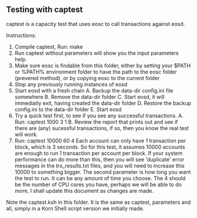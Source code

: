 Testing with captest
--------------------------------

captest is a capacity test that uses eosc to call transactions against eosd.

Instructions:

1. Compile captest, Run: make
2. Run captest without parameters will show you the input parameters help.
2. Make sure eosc is findable from this folder, either by setting your $PATH or %PATH% environment folder
   to have the path to the eosc folder (prevered method), or by copying eosc to the current folder
3. Stop any previously running instances of eosd
4. Start eosd with a fresh chain
   A. Backup the data-dir config.ini file somewhere
   B. Remove the data-dir folder
   C. Start eosd, it will immediatly exit, having created the data-dir folder
   D. Restore the backup config.ini to the data-dir folder
   E. Start eosd
5. Try a quick test first, to see if you see any successful transactions.
   A. Run: captest 1000 3 1
   B. Review the report that prints out and see if there are (any) sucessful transactions,
      if so, then you know the real test will work.
6. Run: captest 10000 60 4
   Each account can only have 1 transaction per block, which is 3 seconds.
   So for this test, it assumes 10000 accounts are enough to run 1 transaction per account per block.
   If your system performance can do more than this, then you will see 'duplicate' error messages
   in the *trx_results*.txt files, and you will need to increase this 10000 to something bigger.
   The second parameter is how long you want the test to run. It can be any amount of time you choose.
   The 4 should be the number of CPU cores you have, perhaps we will be able to do more, I shall
   update this document as changes are made.


Note the captest.ksh in this folder.
It is the same as captest, parameters and all, simply in a Korn Shell script version we initially made.


